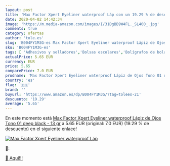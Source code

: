 ```yaml
---
layout: post
title: 'Max Factor Xpert Eyeliner waterproof Láp con un 19.29 % de descuento'
date: 2020-04-02 14:42:34
image: 'https://m.media-amazon.com/images/I/31DgBB9W4FL._SL400_.jpg'
comments: true
category: ofertas
author: 'tole.es'
slug: 'B004FY1M3G-es Max Factor Xpert Eyeliner waterproof Lápiz de Ojos Tono 01...'
sku: 'B004FY1M3G-es'
tags: [ 'Adhesivos y selladores','Bolsas escolares','Bolígrafos de bola','Bolígrafos y recambios','Bolígrafos, lápices y útiles de escritura','Bricolaje y herramientas','Compuestos de modelado para escultura','Costura y manualidades','Equipaje','Escultura','Ferretería','Hogar y cocina','Mochilas, estuches y sets escolares','Oficina y papelería','Pegamentos instantáneos', ]
actualPrice: 5.65 EUR
currency: EUR
price: 5.65
comparePrice: 7.0 EUR
prodname: 'Max Factor Xpert Eyeliner waterproof Lápiz de Ojos Tono 01 deep black - 13 gr'
country: 'es'
flag: '🇪🇸'
brand: ''
buyurl: 'https://www.amazon.es/dp/B004FY1M3G/?tag=tolees-21'
descuento: '19.29'
average: '5.65'
---
```


En este momento está [Max Factor Xpert Eyeliner waterproof Lápiz de Ojos Tono 01 deep black - 13 gr](https://www.amazon.es/dp/B004FY1M3G/?tag=tolees-21) a 5.65 EUR (original: 7.0 EUR) (19.29 %  de descuento) en el siguiente enlace!

[![Max Factor Xpert Eyeliner waterproof Láp](https://m.media-amazon.com/images/I/31DgBB9W4FL._SL400_.jpg)](https://www.amazon.es/dp/B004FY1M3G/?tag=tolees-21)

🔎:


[🛒 Aquí!!!](https://www.amazon.es/dp/B004FY1M3G/?tag=tolees-21)
